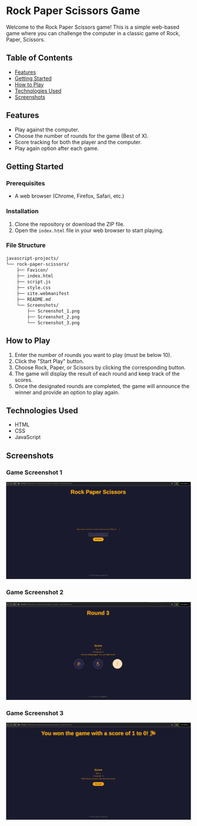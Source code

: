 # Rock Paper Scissors Game

Welcome to the Rock Paper Scissors game! This is a simple web-based game where you can challenge the computer in a classic game of Rock, Paper, Scissors.

## Table of Contents

- [Features](#features)
- [Getting Started](#getting-started)
- [How to Play](#how-to-play)
- [Technologies Used](#technologies-used)
- [Screenshots](#screenshots)

## Features

- Play against the computer.
- Choose the number of rounds for the game (Best of X).
- Score tracking for both the player and the computer.
- Play again option after each game.

## Getting Started

### Prerequisites

- A web browser (Chrome, Firefox, Safari, etc.)

### Installation

1. Clone the repository or download the ZIP file.
2. Open the `index.html` file in your web browser to start playing.

### File Structure

```
javascript-projects/
└── rock-paper-scissors/
    ├── Favicon/
    ├── index.html
    ├── script.js
    ├── style.css
    ├── site.webmanifest
    ├── README.md
    └── Screenshots/
        ├── Screenshot_1.png
        ├── Screenshot_2.png
        └── Screenshot_3.png

```

## How to Play

1. Enter the number of rounds you want to play (must be below 10).
2. Click the "Start Play" button.
3. Choose Rock, Paper, or Scissors by clicking the corresponding button.
4. The game will display the result of each round and keep track of the scores.
5. Once the designated rounds are completed, the game will announce the winner and provide an option to play again.

## Technologies Used

- HTML
- CSS
- JavaScript

## Screenshots

### Game Screenshot 1

![Game Screenshot 1](./Screenshots/Screenshot_1.png)

### Game Screenshot 2

![Game Screenshot 2](./Screenshots/Screenshot_2.png)

### Game Screenshot 3

![Game Screenshot 3](./Screenshots/Screenshot_3.png)
